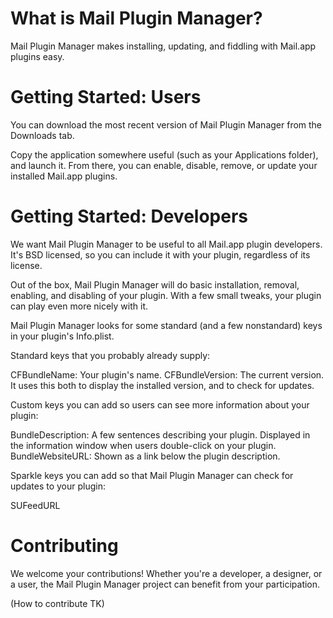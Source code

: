 What is Mail Plugin Manager?
============================

Mail Plugin Manager makes installing, updating, and fiddling with Mail.app plugins easy. 

Getting Started: Users
======================

You can download the most recent version of Mail Plugin Manager from the Downloads tab.

Copy the application somewhere useful (such as your Applications folder), and launch it.
From there, you can enable, disable, remove, or update your installed Mail.app plugins.

Getting Started: Developers
===========================

We want Mail Plugin Manager to be useful to all Mail.app plugin developers. It's BSD licensed, so you can include it with your plugin, regardless of its license.

Out of the box, Mail Plugin Manager will do basic installation, removal, enabling, and disabling of your plugin. With a few small tweaks, your plugin can play even more nicely with it.

Mail Plugin Manager looks for some standard (and a few nonstandard) keys in your plugin's Info.plist.

Standard keys that you probably already supply:

  CFBundleName: Your plugin's name.
  CFBundleVersion: The current version. It uses this both to display the installed version, and to check for updates.
  
Custom keys you can add so users can see more information about your plugin:

  BundleDescription: A few sentences describing your plugin. Displayed in the information window when users double-click on your plugin.
  BundleWebsiteURL: Shown as a link below the plugin description.
  
Sparkle keys you can add so that Mail Plugin Manager can check for updates to your plugin:

  SUFeedURL
  
Contributing
============

We welcome your contributions! Whether you're a developer, a designer, or a user, the Mail Plugin Manager project can benefit from your participation.

(How to contribute TK)


